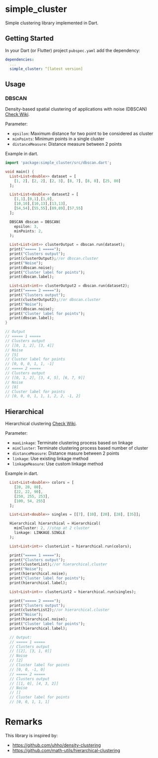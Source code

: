 # simple_cluster

Simple clustering library implemented in Dart.

## Getting Started
In your Dart (or Flutter) project `pubspec.yaml` add the dependency:
```yaml
dependencies:
  ...
  simple_cluster: ^[latest version]
```

## Usage
### DBSCAN
Density-based spatial clustering of applications with noise (DBSCAN) [Check Wiki](https://en.wikipedia.org/wiki/DBSCAN).

Parameter:
- `epsilon`: Maximum distance for two point to be considered as cluster
- `minPoints`: Minimum points in a single cluster
- `distanceMeasure`: Distance measure between 2 points

Example in dart.
```dart
import 'package:simple_cluster/src/dbscan.dart';

void main() {
  List<List<double>> dataset = [
    [1, 2], [2, 2], [2, 3], [8, 7], [8, 8], [25, 80]
  ];

  List<List<double>> dataset2 = [
    [1,1],[0,1],[1,0],
    [10,10],[10,13],[13,13],
    [54,54],[55,55],[89,89],[57,55]
  ];

  DBSCAN dbscan = DBSCAN(
    epsilon: 3,
    minPoints: 2,
  );

  List<List<int>> clusterOutput = dbscan.run(dataset);
  print("===== 1 =====");
  print("Clusters output");
  print(clusterOutput);//or dbscan.cluster
  print("Noise");
  print(dbscan.noise);
  print("Cluster label for points");
  print(dbscan.label);

  List<List<int>> clusterOutput2 = dbscan.run(dataset2);
  print("===== 2 =====");
  print("Clusters output");
  print(clusterOutput2);//or dbscan.cluster
  print("Noise");
  print(dbscan.noise);
  print("Cluster label for points");
  print(dbscan.label);
}

// Output
// ===== 1 =====
// Clusters output
// [[0, 1, 2], [3, 4]]
// Noise
// [5]
// Cluster label for points
// [0, 0, 0, 1, 1, -1]
// ===== 2 =====
// Clusters output
// [[0, 1, 2], [3, 4, 5], [6, 7, 9]]
// Noise
// [8]
// Cluster label for points
// [0, 0, 0, 1, 1, 1, 2, 2, -1, 2]
```

## Hierarchical
Hierarchical clustering [Check Wiki](https://en.wikipedia.org/wiki/Hierarchical_clustering).

Parameter:
- `maxLinkage`: Terminate clustering process based on linkage
- `minCluster`: Terminate clustering process based number of cluster
- `distanceMeasure`: Distance masure between 2 points
- `linkage`: Use existing linkage method
- `linkageMeasure`: Use custom linkage method

Example in dart.
```dart
  List<List<double>> colors = [
    [20, 20, 80],
    [22, 22, 90],
    [250, 255, 253],
    [100, 54, 255]
  ];

  List<List<double>> singles = [[7], [10], [20], [28], [35]];

  Hierarchical hierarchical = Hierarchical(
    minCluster: 2, //stop at 2 cluster
    linkage: LINKAGE.SINGLE
  );

  List<List<int>> clusterList = hierarchical.run(colors);

  print("===== 1 =====");
  print("Clusters output");
  print(clusterList);//or hierarchical.cluster
  print("Noise");
  print(hierarchical.noise);
  print("Cluster label for points");
  print(hierarchical.label);

  List<List<int>> clusterList2 = hierarchical.run(singles);

  print("===== 2 =====");
  print("Clusters output");
  print(clusterList2);//or hierarchical.cluster
  print("Noise");
  print(hierarchical.noise);
  print("Cluster label for points");
  print(hierarchical.label);

  // Output:
  // ===== 1 =====
  // Clusters output
  // [[2], [3, 1, 0]]
  // Noise
  // [2]
  // Cluster label for points
  // [0, 0, -1, 0]
  // ===== 2 =====
  // Clusters output
  // [[1, 0], [4, 3, 2]]
  // Noise
  // []
  // Cluster label for points
  // [0, 0, 1, 1, 1]
```
# Remarks
This library is inspired by:
- https://github.com/uhho/density-clustering
- https://github.com/math-utils/hierarchical-clustering